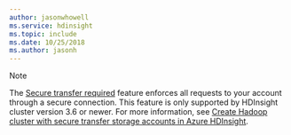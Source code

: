 ```yaml
---
author: jasonwhowell
ms.service: hdinsight
ms.topic: include
ms.date: 10/25/2018
ms.author: jasonh
---
```

> [!NOTE]
> The [Secure transfer required](../articles/storage/common/storage-require-secure-transfer.md) feature enforces all requests to your account through a secure connection. This feature is only supported by HDInsight cluster version 3.6 or newer. For more information, see [Create Hadoop cluster with secure transfer storage accounts in Azure HDInsight](../articles/hdinsight/hdinsight-hadoop-create-linux-clusters-with-secure-transfer-storage.md).
